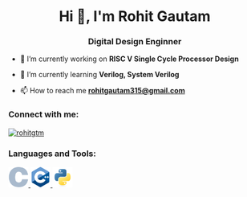 <h1 align="center">Hi 👋, I'm Rohit Gautam</h1>
<h3 align="center">Digital Design Enginner</h3>

- 🔭 I’m currently working on **RISC V Single Cycle Processor Design**

- 🌱 I’m currently learning **Verilog, System Verilog**

- 📫 How to reach me **rohitgautam315@gmail.com**

<h3 align="left">Connect with me:</h3>
<p align="left">
<a href="https://linkedin.com/in/rohitgtm" target="blank"><img align="center" src="https://raw.githubusercontent.com/rahuldkjain/github-profile-readme-generator/master/src/images/icons/Social/linked-in-alt.svg" alt="rohitgtm" height="30" width="40" /></a>
</p>

<h3 align="left">Languages and Tools:</h3>
<p align="left"> <a href="https://www.cprogramming.com/" target="_blank" rel="noreferrer"> <img src="https://raw.githubusercontent.com/devicons/devicon/master/icons/c/c-original.svg" alt="c" width="40" height="40"/> </a> <a href="https://www.w3schools.com/cpp/" target="_blank" rel="noreferrer"> <img src="https://raw.githubusercontent.com/devicons/devicon/master/icons/cplusplus/cplusplus-original.svg" alt="cplusplus" width="40" height="40"/> </a> <a href="https://www.python.org" target="_blank" rel="noreferrer"> <img src="https://raw.githubusercontent.com/devicons/devicon/master/icons/python/python-original.svg" alt="python" width="40" height="40"/> </a> </p>
